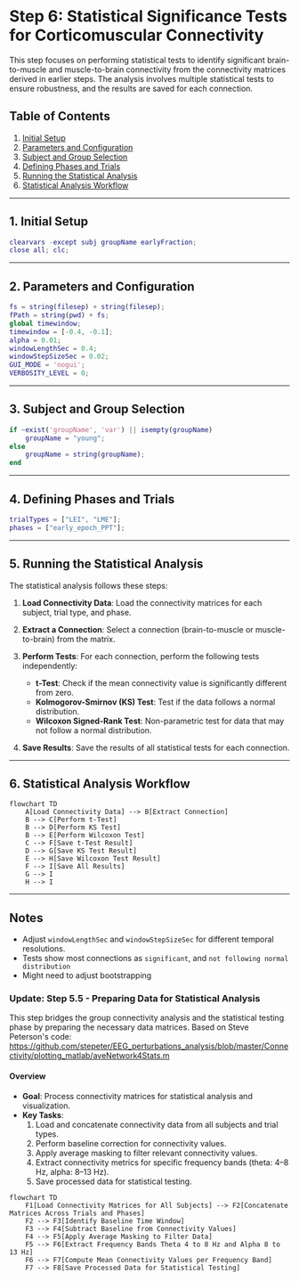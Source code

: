 # Step 6: Statistical Significance Tests for Corticomuscular Connectivity

This step focuses on performing statistical tests to identify significant brain-to-muscle and muscle-to-brain connectivity from the connectivity matrices derived in earlier steps. The analysis involves multiple statistical tests to ensure robustness, and the results are saved for each connection.

## Table of Contents
1. [Initial Setup](#initial-setup)
2. [Parameters and Configuration](#parameters-and-configuration)
3. [Subject and Group Selection](#subject-and-group-selection)
4. [Defining Phases and Trials](#defining-phases-and-trials)
5. [Running the Statistical Analysis](#running-the-statistical-analysis)
6. [Statistical Analysis Workflow](#statistical-analysis-workflow)

---

## 1. Initial Setup

```matlab
clearvars -except subj groupName earlyFraction;
close all; clc;
```

---

## 2. Parameters and Configuration

```matlab
fs = string(filesep) + string(filesep);
fPath = string(pwd) + fs;
global timewindow;
timewindow = [-0.4, -0.1];
alpha = 0.01;
windowLengthSec = 0.4;
windowStepSizeSec = 0.02;
GUI_MODE = 'nogui';
VERBOSITY_LEVEL = 0;
```

---

## 3. Subject and Group Selection

```matlab
if ~exist('groupName', 'var') || isempty(groupName)
    groupName = "young";
else
    groupName = string(groupName);
end
```

---

## 4. Defining Phases and Trials

```matlab
trialTypes = ["LEI", "LME"];
phases = ["early_epoch_PPT"];
```

---

## 5. Running the Statistical Analysis

The statistical analysis follows these steps:

1. **Load Connectivity Data**: Load the connectivity matrices for each subject, trial type, and phase.

2. **Extract a Connection**: Select a connection (brain-to-muscle or muscle-to-brain) from the matrix.

3. **Perform Tests**: For each connection, perform the following tests independently:
    - **t-Test**: Check if the mean connectivity value is significantly different from zero.
    - **Kolmogorov-Smirnov (KS) Test**: Test if the data follows a normal distribution.
    - **Wilcoxon Signed-Rank Test**: Non-parametric test for data that may not follow a normal distribution.

4. **Save Results**: Save the results of all statistical tests for each connection.

---

## 6. Statistical Analysis Workflow

```mermaid
flowchart TD
    A[Load Connectivity Data] --> B[Extract Connection]
    B --> C[Perform t-Test]
    B --> D[Perform KS Test]
    B --> E[Perform Wilcoxon Test]
    C --> F[Save t-Test Result]
    D --> G[Save KS Test Result]
    E --> H[Save Wilcoxon Test Result]
    F --> I[Save All Results]
    G --> I
    H --> I
```

---

## Notes

- Adjust `windowLengthSec` and `windowStepSizeSec` for different temporal resolutions.
- Tests show most connections as `significant`, and `not following normal distribution`
- Might need to adjust bootstrapping






### Update: Step 5.5 - Preparing Data for Statistical Analysis

This step bridges the group connectivity analysis and the statistical testing phase by preparing the necessary data matrices.
Based on Steve Peterson's code: https://github.com/stepeter/EEG_perturbations_analysis/blob/master/Connectivity/plotting_matlab/aveNetwork4Stats.m

#### Overview

- **Goal**: Process connectivity matrices for statistical analysis and visualization.
- **Key Tasks**:
  1. Load and concatenate connectivity data from all subjects and trial types.
  2. Perform baseline correction for connectivity values.
  3. Apply average masking to filter relevant connectivity values.
  4. Extract connectivity metrics for specific frequency bands (theta: 4–8 Hz, alpha: 8–13 Hz).
  5. Save processed data for statistical testing.

```mermaid
flowchart TD
    F1[Load Connectivity Matrices for All Subjects] --> F2[Concatenate Matrices Across Trials and Phases]
    F2 --> F3[Identify Baseline Time Window]
    F3 --> F4[Subtract Baseline from Connectivity Values]
    F4 --> F5[Apply Average Masking to Filter Data]
    F5 --> F6[Extract Frequency Bands Theta 4 to 8 Hz and Alpha 8 to 13 Hz]
    F6 --> F7[Compute Mean Connectivity Values per Frequency Band]
    F7 --> F8[Save Processed Data for Statistical Testing]
